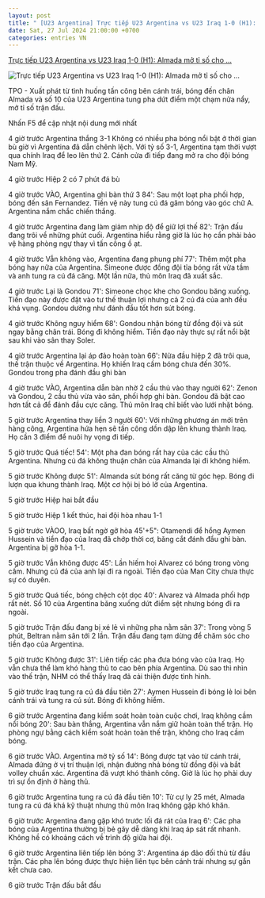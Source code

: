 ```yaml
---
layout: post
title: " [U23 Argentina] Trực tiếp U23 Argentina vs U23 Iraq 1-0 (H1): Almada mở tỉ số cho ..."
date: Sat, 27 Jul 2024 21:00:00 +0700
categories: entries VN
---
```

[Trực tiếp U23 Argentina vs U23 Iraq 1-0 (H1): Almada mở tỉ số cho ...](https://tienphong.vn/truc-tiep-u23-argentina-vs-u23-iraq-0-0-h1-vu-dieu-tango-bi-hoai-nghi-post1658552.amp)

![Trực tiếp U23 Argentina vs U23 Iraq 1-0 (H1): Almada mở tỉ số cho ...](https://image.tienphong.vn/Uploaded/2024/lzwlzsg-eafzljmgfy/2024_07_27/ezgif-2-72890543a7-754.gif)

TPO - Xuất phát từ tình huống tấn công bên cánh trái, bóng đến chân Almada và số 10 của U23 Argentina tung pha dứt điểm một chạm nửa nẩy, mở tỉ số trận đấu.

Nhấn F5 để cập nhật nội dung mới nhất

4 giờ trước Argentina thắng 3-1 Không có nhiều pha bóng nổi bật ở thời gian bù giờ vì Argentina đã dẫn chênh lệch. Với tỷ số 3-1, Argentina tạm thời vượt qua chính Iraq để leo lên thứ 2. Cánh cửa đi tiếp đang mở ra cho đội bóng Nam Mỹ.

4 giờ trước Hiệp 2 có 7 phút đá bù

4 giờ trước VÀO, Argentina ghi bàn thứ 3 84': Sau một loạt pha phối hợp, bóng đến sân Fernandez. Tiền vệ này tung cú đá găm bóng vào góc chữ A. Argentina nắm chắc chiến thắng.

4 giờ trước Argentina đang làm giảm nhịp độ để giữ lợi thế 82': Trận đấu đang trôi về những phút cuối. Argentina hiểu rằng giờ là lúc họ cần phải bảo vệ hàng phòng ngự thay vì tấn công ồ ạt.



4 giờ trước Vẫn không vào, Argentina đang phung phí 77': Thêm một pha bóng hay nữa của Argentina. Simeone được đồng đội tỉa bóng rất vừa tầm và anh tung ra cú đá căng. Một lần nữa, thủ môn Iraq đã xuất sắc.

4 giờ trước Lại là Gondou 71': Simeone chọc khe cho Gondou băng xuống. Tiền đạo này được đặt vào tư thế thuận lợi nhưng cả 2 cú đá của anh đều khá vụng. Gondou dường như đánh đầu tốt hơn sút bóng.

4 giờ trước Không nguy hiểm 68': Gondou nhận bóng từ đồng đội và sút ngay bằng chân trái. Bóng đi không hiểm. Tiền đạo này thực sự rất nổi bật sau khi vào sân thay Soler.



4 giờ trước Argentina lại áp đảo hoàn toàn 66': Nửa đầu hiệp 2 đã trôi qua, thế trận thuộc về Argentina. Họ khiến Iraq cầm bóng chưa đến 30%. Gondou trong pha đánh đầu ghi bàn



4 giờ trước VÀO, Argentina dẫn bàn nhờ 2 cầu thủ vào thay người 62': Zenon và Gondou, 2 cầu thủ vừa vào sân, phối hợp ghi bàn. Gondou đã bật cao hơn tất cả để đánh đầu cực căng. Thủ môn Iraq chỉ biết vào lưới nhặt bóng.

5 giờ trước Argentina thay liền 3 người 60': Với những phương án mới trên hàng công, Argentina hứa hẹn sẽ tấn công dồn dập lên khung thành Iraq. Họ cần 3 điểm để nuôi hy vọng đi tiếp.



5 giờ trước Quá tiếc! 54': Một pha đan bóng rất hay của các cầu thủ Argentina. Nhưng cú đá không thuận chân của Almanda lại đi không hiểm.



5 giờ trước Không được 51': Almanda sút bóng rất căng từ góc hẹp. Bóng đi lượn qua khung thành Iraq. Một cơ hội bị bỏ lỡ của Argentina.

5 giờ trước Hiệp hai bắt đầu

5 giờ trước Hiệp 1 kết thúc, hai đội hòa nhau 1-1

5 giờ trước VÀOO, Iraq bất ngờ gỡ hòa 45'+5": Otamendi để hổng Aymen Hussein và tiền đạo của Iraq đã chớp thời cơ, băng cắt đánh đầu ghi bàn. Argentina bị gỡ hòa 1-1.

5 giờ trước Vẫn không được 45': Lần hiếm hoi Alvarez có bóng trong vòng cấm. Nhưng cú đá của anh lại đi ra ngoài. Tiền đạo của Man City chưa thực sự có duyên.

5 giờ trước Quá tiếc, bóng chệch cột dọc 40': Alvarez và Almada phối hợp rất nét. Số 10 của Argentina băng xuống dứt điểm sệt nhưng bóng đi ra ngoài.



5 giờ trước Trận đấu đang bị xé lẻ vì những pha nằm sân 37': Trong vòng 5 phút, Beltran nằm sân tới 2 lần. Trận đấu đang tạm dừng để chăm sóc cho tiền đạo của Argentina.

5 giờ trước Không được 31': Liên tiếp các pha đưa bóng vào của Iraq. Họ vẫn chưa thể làm khó hàng thủ to cao bên phía Argentina. Dù sao thì nhìn vào thế trận, NHM có thể thấy Iraq đã cải thiện được tình hình.



5 giờ trước Iraq tung ra cú đá đầu tiên 27': Aymen Hussein đi bóng lẻ loi bên cánh trái và tung ra cú sút. Bóng đi không hiểm.

6 giờ trước Argentina đang kiểm soát hoàn toàn cuộc chơi, Iraq không cầm nổi bóng 20': Sau bàn thắng, Argentina vẫn nắm giữ hoàn toàn thế trận. Họ phòng ngự bằng cách kiểm soát hoàn toàn thế trận, không cho Iraq cầm bóng.

6 giờ trước VÀO. Argentina mở tỷ số 14': Bóng được tạt vào từ cánh trái, Almada đứng ở vị trí thuận lợi, nhận đường nhả bóng từ đồng đội và bắt volley chuẩn xác. Argentina đã vượt khó thành công. Giờ là lúc họ phải duy trì sự ổn định ở hàng thủ.

6 giờ trước Argentina tung ra cú đá đầu tiên 10': Từ cự ly 25 mét, Almada tung ra cú đá khá kỹ thuật nhưng thủ môn Iraq không gặp khó khăn.

6 giờ trước Argentina đang gặp khó trước lối đá rát của Iraq 6': Các pha bóng của Argentina thường bị bẻ gãy dễ dàng khi Iraq áp sát rất nhanh. Không hề có khoảng cách về trình độ giữa hai đội.

6 giờ trước Argentina liên tiếp lên bóng 3': Argentina áp đảo đối thủ từ đầu trận. Các pha lên bóng được thực hiện liên tục bên cánh trái nhưng sự gắn kết chưa cao.

6 giờ trước Trận đấu bắt đầu

